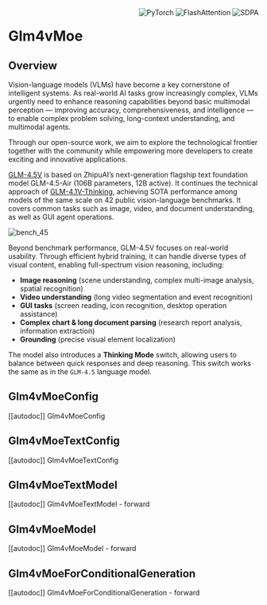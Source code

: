 <!--Copyright 2025 The ZhipuAI Inc. and The HuggingFace Inc. team. All rights reserved.

Licensed under the Apache License, Version 2.0 (the "License"); you may not use this file except in compliance with
the License. You may obtain a copy of the License at

http://www.apache.org/licenses/LICENSE-2.0

Unless required by applicable law or agreed to in writing, software distributed under the License is distributed on
an "AS IS" BASIS, WITHOUT WARRANTIES OR CONDITIONS OF ANY KIND, either express or implied. See the License for the
specific language governing permissions and limitations under the License.

⚠️ Note that this file is in Markdown but contain specific syntax for our doc-builder (similar to MDX) that may not be
rendered properly in your Markdown viewer.

-->

<div style="float: right;">
    <div class="flex flex-wrap space-x-1">
<img alt="PyTorch" src="https://img.shields.io/badge/PyTorch-DE3412?style=flat&logo=pytorch&logoColor=white">
<img alt="FlashAttention" src="https://img.shields.io/badge/%E2%9A%A1%EF%B8%8E%20FlashAttention-eae0c8?style=flat">
<img alt="SDPA" src="https://img.shields.io/badge/SDPA-DE3412?style=flat&logo=pytorch&logoColor=white">    </div>
</div>

# Glm4vMoe

## Overview

Vision-language models (VLMs) have become a key cornerstone of intelligent systems. As real-world AI tasks grow increasingly complex, VLMs urgently need to enhance reasoning capabilities beyond basic multimodal perception — improving accuracy, comprehensiveness, and intelligence — to enable complex problem solving, long-context understanding, and multimodal agents.

Through our open-source work, we aim to explore the technological frontier together with the community while empowering more developers to create exciting and innovative applications.

[GLM-4.5V](https://github.com/zai-org/GLM-V) is based on ZhipuAI’s next-generation flagship text foundation model GLM-4.5-Air (106B parameters, 12B active).  It continues the technical approach of [GLM-4.1V-Thinking](https://arxiv.org/abs/2507.01006), achieving SOTA performance among models of the same scale on 42 public vision-language benchmarks.  It covers common tasks such as image, video, and document understanding, as well as GUI agent operations.

![bench_45](https://raw.githubusercontent.com/zai-org/GLM-V/refs/heads/main/resources/bench_45v.jpeg)

Beyond benchmark performance, GLM-4.5V focuses on real-world usability. Through efficient hybrid training, it can handle diverse types of visual content, enabling full-spectrum vision reasoning, including:
- **Image reasoning** (scene understanding, complex multi-image analysis, spatial recognition)
- **Video understanding** (long video segmentation and event recognition)
- **GUI tasks** (screen reading, icon recognition, desktop operation assistance)
- **Complex chart & long document parsing** (research report analysis, information extraction)
- **Grounding** (precise visual element localization)

The model also introduces a **Thinking Mode** switch, allowing users to balance between quick responses and deep reasoning. This switch works the same as in the `GLM-4.5` language model.


## Glm4vMoeConfig

[[autodoc]] Glm4vMoeConfig

## Glm4vMoeTextConfig

[[autodoc]] Glm4vMoeTextConfig

## Glm4vMoeTextModel

[[autodoc]] Glm4vMoeTextModel
    - forward

## Glm4vMoeModel

[[autodoc]] Glm4vMoeModel
    - forward

## Glm4vMoeForConditionalGeneration

[[autodoc]] Glm4vMoeForConditionalGeneration
    - forward
